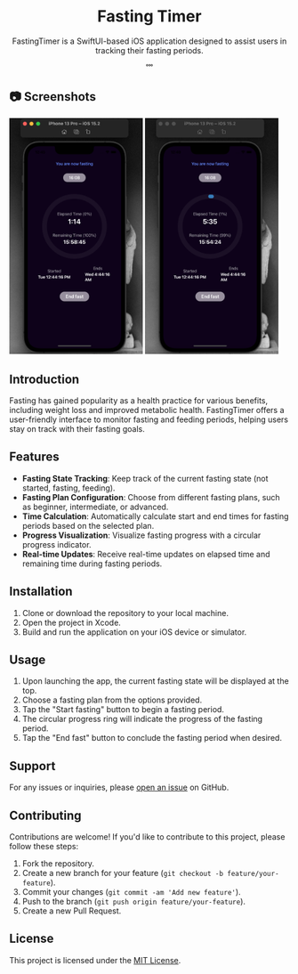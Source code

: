 <h1 align="center">Fasting Timer</h1>

<p align="center">FastingTimer is a SwiftUI-based iOS application designed to assist users in tracking their fasting periods.</p>
<p align="center">˚˚˚</p>

## 📷 Screenshots

<p float="left">
  <img width="240" src="FastingTimer/Screenshots/Screen Shot 2024-03-19 at 12.45.31.png">
  <img width="240" src="FastingTimer/Screenshots/Screen Shot 2024-03-19 at 12.49.53.png">
</p>


## Introduction

Fasting has gained popularity as a health practice for various benefits, including weight loss and improved metabolic health. FastingTimer offers a user-friendly interface to monitor fasting and feeding periods, helping users stay on track with their fasting goals.

## Features

- **Fasting State Tracking**: Keep track of the current fasting state (not started, fasting, feeding).
- **Fasting Plan Configuration**: Choose from different fasting plans, such as beginner, intermediate, or advanced.
- **Time Calculation**: Automatically calculate start and end times for fasting periods based on the selected plan.
- **Progress Visualization**: Visualize fasting progress with a circular progress indicator.
- **Real-time Updates**: Receive real-time updates on elapsed time and remaining time during fasting periods.

## Installation

1. Clone or download the repository to your local machine.
2. Open the project in Xcode.
3. Build and run the application on your iOS device or simulator.

## Usage

1. Upon launching the app, the current fasting state will be displayed at the top.
2. Choose a fasting plan from the options provided.
3. Tap the "Start fasting" button to begin a fasting period.
4. The circular progress ring will indicate the progress of the fasting period.
5. Tap the "End fast" button to conclude the fasting period when desired.

## Support

For any issues or inquiries, please [open an issue](https://github.com/yourusername/FastingTimer/issues) on GitHub.

## Contributing

Contributions are welcome! If you'd like to contribute to this project, please follow these steps:

1. Fork the repository.
2. Create a new branch for your feature (`git checkout -b feature/your-feature`).
3. Commit your changes (`git commit -am 'Add new feature'`).
4. Push to the branch (`git push origin feature/your-feature`).
5. Create a new Pull Request.

## License

This project is licensed under the [MIT License](LICENSE).
